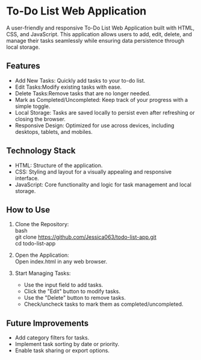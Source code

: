 # To-Do List Web Application  

A user-friendly and responsive To-Do List Web Application built with HTML, CSS, and JavaScript. This application allows users to add, edit, delete, and manage their tasks seamlessly while ensuring data persistence through local storage.  

## Features  

- Add New Tasks: Quickly add tasks to your to-do list.  
- Edit Tasks:Modify existing tasks with ease.  
- Delete Tasks:Remove tasks that are no longer needed.  
- Mark as Completed/Uncompleted: Keep track of your progress with a simple toggle.  
- Local Storage: Tasks are saved locally to persist even after refreshing or closing the browser.  
- Responsive Design: Optimized for use across devices, including desktops, tablets, and mobiles.  

## Technology Stack  

- HTML: Structure of the application.  
- CSS: Styling and layout for a visually appealing and responsive interface.  
- JavaScript: Core functionality and logic for task management and local storage.  

## How to Use  

1. Clone the Repository:  
   bash  
   git clone https://github.com/Jessica063/todo-list-app.git  
   cd todo-list-app  

2. Open the Application:  
   Open index.html in any web browser.  

3. Start Managing Tasks:
   - Use the input field to add tasks.  
   - Click the "Edit" button to modify tasks.  
   - Use the "Delete" button to remove tasks.  
   - Check/uncheck tasks to mark them as completed/uncompleted.  

## Future Improvements  

- Add category filters for tasks.  
- Implement task sorting by date or priority.  
- Enable task sharing or export options.  


